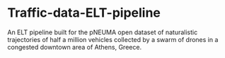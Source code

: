 # Traffic-data-ELT-pipeline
An ELT pipeline built for the pNEUMA open dataset of naturalistic trajectories of half a million vehicles collected by a swarm of drones in a congested downtown area of Athens, Greece.
